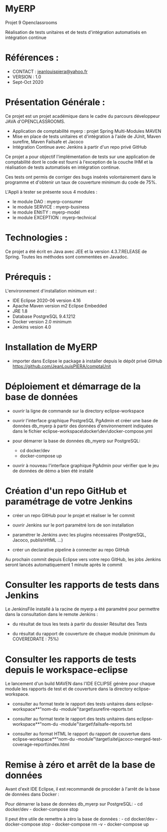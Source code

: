 # MyERP
Projet 9 Openclassrooms

Réalisation de tests unitaires et de tests d'intégration automatisés en intégration continue

# Références :

- CONTACT : jeanlouispiera@yahoo.fr
- VERSION : 1.0
- Sept-Oct 2020

# Présentation Générale :

Ce projet est un projet académique dans le cadre du parcours développeur JAVA d'OPENCLASSROOMS.

- Application de comptabilité myerp : projet Spring Multi-Modules MAVEN 
- Mise en place de tests unitaires et d'intégration à l'aide de JUnit, Maven surefire, Maven Failsafe  et Jacoco
- Intégration Continue avec Jenkins à partir d'un repo privé GitHub

Ce projet a pour objectif l'implémentation de tests sur une application de comptabilité dont le code est fourni à l'exception de la couche IHM et la réalisation de tests automatisés en intégration continue.

Ces tests ont permis de corriger des bugs insérés volontairement dans le programme et d'obtenir un taux de couverture
minimum du code de 75%.

L'Appli à tester se présente sous 4 modules :

- le module DAO : myerp-consumer
- le module SERVICE : myerp-business
- le module ENtiTY : myerp-model
- le module EXCEPTION : myerp-technical
 

# Technologies : 
Ce projet a été écrit en Java avec JEE et la version 4.3.7.RELEASE de Spring. Toutes les méthodes sont commentées en Javadoc.

# Prérequis : 
L'environnement d'installation minimum est :
- IDE Eclipse 2020-06 version 4.16
- Apache Maven version m2 Eclipse Embedded
- JRE 1.8
- Database PostgreSQL 9.4.1212
- Docker version 2.0 minimum
- Jenkins vesion 4.0

# Installation de MyERP

- importer dans Eclipse le package à installer depuis le dépôt privé GitHub https://github.com/JeanLouisPIERA/comptaUnit


# Déploiement et démarrage de la base de données 
 
- ouvrir la ligne de commande sur la directory eclipse-workspace

- ouvrir l'interface graphique PostgreSQL PgAdmin et créer une base de données db_myerp à partir des données d'environnement indiquées dans le fichier eclipse-workspace\docker\dev\docker-compose.yml

- pour démarrer la base de données db_myerp sur PostgreSQL:
    - cd docker/dev
    - docker-compose up

- ouvrir à nouveau l'interface graphique PgAdmin pour vérifier que le jeu de données de démo a bien été installé


# Création d'un repo GitHub et paramétrage de votre Jenkins

- créer un repo GitHub pour le projet et réaliser le 1er commit 

- ouvrir Jenkins sur le port paramétré lors de son installation

- paramétrer le Jenkins avec les plugins nécessaires (PostgreSQL, Jacoco, publishHtML ...)

- créer un declarative pipeline à connecter au repo GitHub

Au prochain commit depuis Eclipse vers votre repo GitHub, les jobs Jenkins seront lancés automatiquement 1 minute après le commit


# Consulter les rapports de tests dans Jenkins

Le JenkinsFile installé à la racine de myerp a été paramétré pour permettre dans la consultation dans le remote Jenkins :

- du résultat de tous les tests à partir du dossier Résultat des Tests

- du résultat du rapport de couverture de chaque module (minimum du COVEREDRATE : 75%)


# Consulter les rapports de tests depuis le workspace-eclipse

Le lancement d'un build MAVEN dans l'IDE ECLIPSE génère pour chaque module les rapports de test et de couverture dans la directory
eclipse-workspace.

- consulter au format texte le rapport des tests unitaires dans eclipse-workspace\**\"nom-du -module"\target\surefire-reports.txt

- consulter au format texte le rapport des tests unitaires dans eclipse-workspace\**\"nom-du -module"\target\failsafe-reports.txt

- consulter au format HTML le rapport du rapport de couvertue dans 
eclipse-workspace\**\"nom-du -module"\target\site\jacoco-merged-test-coverage-report\index.html


# Remise à zéro et arrêt de la base de données 
 
Avant d'exit IDE Eclipse, il est recommandé de procéder à l'arrêt de la base de données dans Docker :

Pour démarrer la base de données db_myerp sur PostgreSQL:
    - cd docker/dev
    - docker-compose stop
    
Il peut être utile de remettre à zéro la base de données :
    - cd docker/dev
    - docker-compose stop
    - docker-compose rm -v
    - docker-compose up
	








